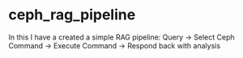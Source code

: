 # ceph_rag_pipeline
In this I have a created a simple RAG pipeline: Query -> Select Ceph Command -> Execute Command -> Respond back with analysis
